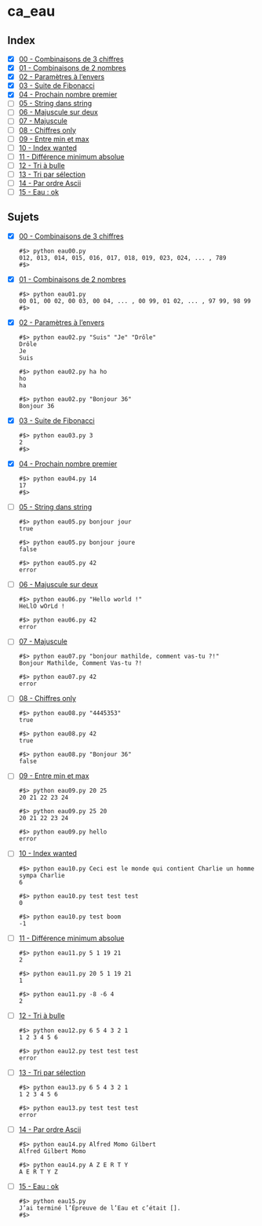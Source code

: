 # ca_eau

## Index

- [x] [00 - Combinaisons de 3 chiffres](./eau00.py)
- [x] [01 - Combinaisons de 2 nombres](./eau01.py)
- [x] [02 - Paramètres à l’envers](./eau02.py)
- [x] [03 - Suite de Fibonacci](./eau03.py)
- [x] [04 - Prochain nombre premier](./eau04.py)
- [ ] [05 - String dans string](./eau05.py)
- [ ] [06 - Majuscule sur deux](./eau06.py)
- [ ] [07 - Majuscule](./eau07.py)
- [ ] [08 - Chiffres only](./eau08.py)
- [ ] [09 - Entre min et max](./eau09.py)
- [ ] [10 - Index wanted](./eau10.py)
- [ ] [11 - Différence minimum absolue](./eau11.py)
- [ ] [12 - Tri à bulle](./eau12.py)
- [ ] [13 - Tri par sélection](./eau13.py)
- [ ] [14 - Par ordre Ascii](./eau14.py)
- [ ] [15 - Eau : ok](./eau15.py)

## Sujets

- [x] [00 - Combinaisons de 3 chiffres](./eau00.py)
    ```shell
    #$> python eau00.py
    012, 013, 014, 015, 016, 017, 018, 019, 023, 024, ... , 789
    #$>
    ```
- [x] [01 - Combinaisons de 2 nombres](./eau01.py)
    ```shell
    #$> python eau01.py
    00 01, 00 02, 00 03, 00 04, ... , 00 99, 01 02, ... , 97 99, 98 99
    #$>
    ```
- [x] [02 - Paramètres à l’envers](./eau02.py)
    ```shell
    #$> python eau02.py "Suis" "Je" "Drôle"
    Drôle
    Je
    Suis

    #$> python eau02.py ha ho
    ho
    ha

    #$> python eau02.py "Bonjour 36"
    Bonjour 36
    ```
- [x] [03 - Suite de Fibonacci](./eau03.py)
    ```shell
    #$> python eau03.py 3
    2
    #$>
    ```
- [x] [04 - Prochain nombre premier](./eau04.py)
    ```shell
    #$> python eau04.py 14
    17
    #$>
    ```
- [ ] [05 - String dans string](./eau05.py)
    ```shell
    #$> python eau05.py bonjour jour
    true

    #$> python eau05.py bonjour joure
    false

    #$> python eau05.py 42
    error
    ```
- [ ] [06 - Majuscule sur deux](./eau06.py)
    ```shell
    #$> python eau06.py "Hello world !"
    HeLlO wOrLd !

    #$> python eau06.py 42
    error
    ```
- [ ] [07 - Majuscule](./eau07.py)
    ```shell
    #$> python eau07.py "bonjour mathilde, comment vas-tu ?!"
    Bonjour Mathilde, Comment Vas-tu ?!

    #$> python eau07.py 42
    error
    ```
- [ ] [08 - Chiffres only](./eau08.py)
    ```shell
    #$> python eau08.py "4445353"
    true

    #$> python eau08.py 42
    true

    #$> python eau08.py "Bonjour 36"
    false
    ```
- [ ] [09 - Entre min et max](./eau09.py)
    ```shell
    #$> python eau09.py 20 25
    20 21 22 23 24

    #$> python eau09.py 25 20
    20 21 22 23 24

    #$> python eau09.py hello
    error
    ```
- [ ] [10 - Index wanted](./eau10.py)
    ```shell
    #$> python eau10.py Ceci est le monde qui contient Charlie un homme sympa Charlie
    6

    #$> python eau10.py test test test
    0

    #$> python eau10.py test boom
    -1
    ```
- [ ] [11 - Différence minimum absolue](./eau11.py)
    ```shell
    #$> python eau11.py 5 1 19 21
    2

    #$> python eau11.py 20 5 1 19 21
    1

    #$> python eau11.py -8 -6 4
    2
    ```
- [ ] [12 - Tri à bulle](./eau12.py)
    ```shell
    #$> python eau12.py 6 5 4 3 2 1
    1 2 3 4 5 6

    #$> python eau12.py test test test
    error
    ```
- [ ] [13 - Tri par sélection](./eau13.py)
    ```shell
    #$> python eau13.py 6 5 4 3 2 1
    1 2 3 4 5 6

    #$> python eau13.py test test test
    error
    ```
- [ ] [14 - Par ordre Ascii](./eau14.py)
    ```shell
    #$> python eau14.py Alfred Momo Gilbert
    Alfred Gilbert Momo

    #$> python eau14.py A Z E R T Y
    A E R T Y Z
    ```
- [ ] [15 - Eau : ok](./eau15.py)
    ```shell
    #$> python eau15.py
    J’ai terminé l’Épreuve de l’Eau et c’était [].
    #$>
    ```

